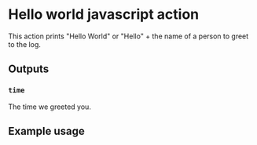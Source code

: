 # Hello world javascript action

This action prints "Hello World" or "Hello" + the name of a person to greet to the log.


## Outputs

### `time`

The time we greeted you.

## Example usage
